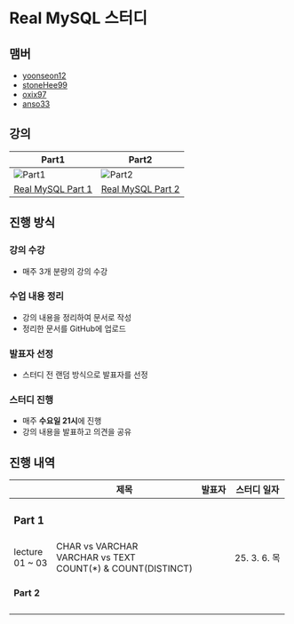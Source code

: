 # Real MySQL 스터디

## 맴버

- [yoonseon12](https://github.com/yoonseon12)
- [stoneHee99](https://github.com/stoneHee99)
- [oxix97](https://github.com/oxix97)
- [anso33](https://github.com/anso33)

## 강의

| Part1                                                                                            | Part2                                                                                            |
|--------------------------------------------------------------------------------------------------|--------------------------------------------------------------------------------------------------|
| ![Part1](https://github.com/user-attachments/assets/8a42ebed-56f1-485b-907a-45445ca42e83)        | ![Part2](https://github.com/user-attachments/assets/ca86601a-6cd8-482f-b739-8b563cc4b672)        |
| <div align="center">[Real MySQL Part 1](https://www.inflearn.com/course/real-mysql-part-1)</div> | <div align="center">[Real MySQL Part 2](https://www.inflearn.com/course/real-mysql-part-2)</div> |

## 진행 방식

### 강의 수강

- 매주 3개 분량의 강의 수강

### 수업 내용 정리

- 강의 내용을 정리하여 문서로 작성
- 정리한 문서를 GitHub에 업로드

### 발표자 선정

- 스터디 전 랜덤 방식으로 발표자를 선정

### 스터디 진행

- 매주 **수요일 21시**에 진행
- 강의 내용을 발표하고 의견을 공유

## 진행 내역

|                    | 제목                                                               | 발표자 | 스터디 일자      |
|--------------------|------------------------------------------------------------------|-----|-------------|
| <h3>Part 1</h3>    |                                                                  |     |             |
| lecture<br>01 ~ 03 | CHAR vs VARCHAR<br>VARCHAR vs TEXT<br>COUNT(*) & COUNT(DISTINCT) |     | 25. 3. 6. 목 |
|                    |                                                                  |     |             |
|                    |                                                                  |     |             |
|                    |                                                                  |     |             |
| **Part 2**         |                                                                  |     |             |
|                    |                                                                  |     |             |
|                    |                                                                  |     |             |
|                    |                                                                  |     |             |
|                    |                                                                  |     |             |

